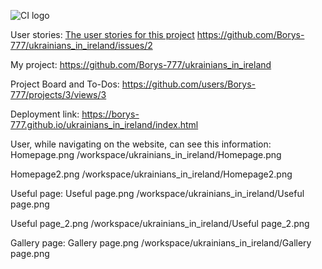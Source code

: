 ![CI logo](https://codeinstitute.s3.amazonaws.com/fullstack/ci_logo_small.png)


User stories: 
[The user stories for this project](https://github.com/users/Borys-777/projects/3) 
https://github.com/Borys-777/ukrainians_in_ireland/issues/2 

My project: https://github.com/Borys-777/ukrainians_in_ireland 

Project Board and To-Dos: https://github.com/users/Borys-777/projects/3/views/3 

Deployment link: https://borys-777.github.io/ukrainians_in_ireland/index.html 


User, while navigating on the website, can see this information: 
Homepage.png
/workspace/ukrainians_in_ireland/Homepage.png

Homepage2.png 
/workspace/ukrainians_in_ireland/Homepage2.png

Useful page: 
Useful page.png
/workspace/ukrainians_in_ireland/Useful page.png

Useful page_2.png
/workspace/ukrainians_in_ireland/Useful page_2.png

Gallery page:
Gallery page.png
/workspace/ukrainians_in_ireland/Gallery page.png 

 
